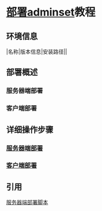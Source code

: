 # [部署adminset](https://github.com/guohongze/adminset/blob/master/install/)教程

## 环境信息

|名称|版本信息|安装路径||




## 部署概述

### 服务器端部署


### 客户端部署



## 详细操作步骤



### [服务器端部署](https://github.com/guohongze/adminset/blob/master/install/server/server_install.sh)


### [客户端部署]()








## 引用


[服务器端部署脚本](https://github.com/guohongze/adminset/blob/master/install/server/server_install.sh)

[]()

[]()
